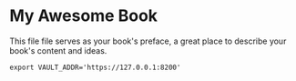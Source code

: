 # My Awesome Book

This file file serves as your book's preface, a great place to describe your book's content and ideas.



`export VAULT_ADDR='https://127.0.0.1:8200'`

